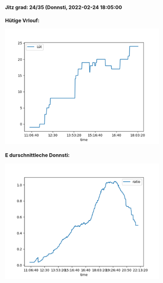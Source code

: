 ### Jitz grad: 24/35 (Donnsti, 2022-02-24 18:05:00

### Hütige Vrlouf:
![Graph](Today.png)

### E durschnittleche Donnsti:
![Graph](Donnsti.png)